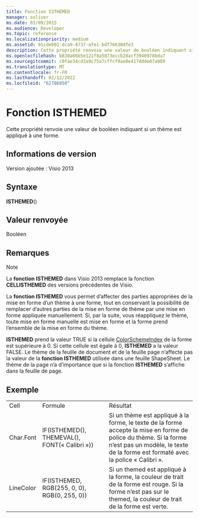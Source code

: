 ```yaml
---
title: Fonction ISTHEMED
manager: soliver
ms.date: 03/09/2015
ms.audience: Developer
ms.topic: reference
ms.localizationpriority: medium
ms.assetid: 91cde601-dca9-4737-afe1-bdf76638dfe3
description: Cette propriété renvoie une valeur de booléen indiquant si un thème est appliqué à une forme.
ms.openlocfilehash: b830a66b5e121f8a5873eccb28acf3940978bda7
ms.sourcegitcommit: c0fae34cd3a9c75a7cffcf9ae8e417ddde07a989
ms.translationtype: MT
ms.contentlocale: fr-FR
ms.lasthandoff: 02/12/2022
ms.locfileid: "62786850"
---
```

# <a name="isthemed-function"></a>Fonction ISTHEMED

Cette propriété renvoie une valeur de booléen indiquant si un thème est appliqué à une forme. 
  
## <a name="version-information"></a>Informations de version

Version ajoutée : Visio 2013
 
  
## <a name="syntax"></a>Syntaxe

 **ISTHEMED**()
  
## <a name="return-value"></a>Valeur renvoyée

Booléen
  
## <a name="remarks"></a>Remarques

> [!NOTE]
> La **fonction ISTHEMED** dans Visio 2013 remplace la fonction **CELLISTHEMED** des versions précédentes de Visio. 
  
La **fonction ISTHEMED** vous permet d’affecter des parties appropriées de la mise en forme d’un thème à une forme, tout en conservant la possibilité de remplacer d’autres parties de la mise en forme de thème par une mise en forme appliquée manuellement. Si, par la suite, vous réappliquez le thème, toute mise en forme manuelle est mise en forme et la forme prend l’ensemble de la mise en forme du thème. 
  
 **ISTHEMED** prend la valeur TRUE si la cellule [ColorSchemeIndex](colorschemeindex-cell-theme-properties-section.md) de la forme est supérieure à 0. Si cette cellule est égale à 0, **ISTHEMED** a la valeur FALSE. Le thème de la feuille de document et de la feuille page n’affecte pas la valeur de la **fonction ISTHEMED** utilisée dans une feuille ShapeSheet. Le thème de la page n’a d’importance que si la fonction **ISTHEMED** s’affiche dans la feuille de page. 
  
## <a name="example"></a>Exemple

||||
|:-----|:-----|:-----|
|Cell  <br/> |Formule  <br/> |Résultat  <br/> |
|Char.Font  <br/> |IF(ISTHEMED(), THEMEVAL(), FONT(« Calibri »))  <br/> |Si un thème est appliqué à la forme, le texte de la forme accepte la mise en forme de police du thème. Si la forme n’est pas un modèle, le texte de la forme est formaté avec la police « Calibri ». |
|LineColor  <br/> |IF(ISTHEMED, RGB(255, 0, 0), RGB(0, 255, 0))  <br/> |Si un themed est appliqué à la forme, la couleur de trait de la forme est rouge. Si la forme n’est pas sur le themed, la couleur de trait de la forme est verte. |
   


